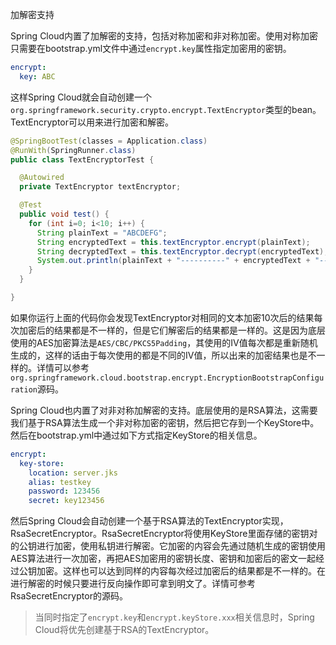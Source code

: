 加解密支持

Spring Cloud内置了加解密的支持，包括对称加密和非对称加密。使用对称加密只需要在bootstrap.yml文件中通过`encrypt.key`属性指定加密用的密钥。

```yaml
encrypt:
  key: ABC
```

这样Spring Cloud就会自动创建一个`org.springframework.security.crypto.encrypt.TextEncryptor`类型的bean。TextEncryptor可以用来进行加密和解密。

```java
@SpringBootTest(classes = Application.class)
@RunWith(SpringRunner.class)
public class TextEncryptorTest {

  @Autowired
  private TextEncryptor textEncryptor;

  @Test
  public void test() {
    for (int i=0; i<10; i++) {
      String plainText = "ABCDEFG";
      String encryptedText = this.textEncryptor.encrypt(plainText);
      String decryptedText = this.textEncryptor.decrypt(encryptedText);
      System.out.println(plainText + "----------" + encryptedText + "-----------" + decryptedText);
    }
  }

}
```

如果你运行上面的代码你会发现TextEncryptor对相同的文本加密10次后的结果每次加密后的结果都是不一样的，但是它们解密后的结果都是一样的。这是因为底层使用的AES加密算法是`AES/CBC/PKCS5Padding`，其使用的IV值每次都是重新随机生成的，这样的话由于每次使用的都是不同的IV值，所以出来的加密结果也是不一样的。详情可以参考`org.springframework.cloud.bootstrap.encrypt.EncryptionBootstrapConfiguration`源码。

Spring Cloud也内置了对非对称加解密的支持。底层使用的是RSA算法，这需要我们基于RSA算法生成一个非对称加密的密钥，然后把它存到一个KeyStore中。然后在bootstrap.yml中通过如下方式指定KeyStore的相关信息。

```yaml
encrypt:
  key-store:
    location: server.jks
    alias: testkey
    password: 123456
    secret: key123456
```

然后Spring Cloud会自动创建一个基于RSA算法的TextEncryptor实现，RsaSecretEncryptor。RsaSecretEncryptor将使用KeyStore里面存储的密钥对的公钥进行加密，使用私钥进行解密。它加密的内容会先通过随机生成的密钥使用AES算法进行一次加密，再把AES加密用的密钥长度、密钥和加密后的密文一起经过公钥加密。这样也可以达到同样的内容每次经过加密后的结果都是不一样的。在进行解密的时候只要进行反向操作即可拿到明文了。详情可参考RsaSecretEncryptor的源码。

> 当同时指定了`encrypt.key`和`encrypt.keyStore.xxx`相关信息时，Spring Cloud将优先创建基于RSA的TextEncryptor。